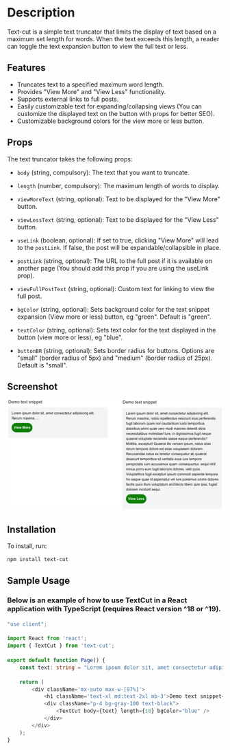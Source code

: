 # Description

Text-cut is a simple text truncator that limits the display of text based on a maximum set length for words. When the text exceeds this length, a reader can toggle the text expansion button to view the full text or less.

## Features

- Truncates text to a specified maximum word length.
- Provides "View More" and "View Less" functionality.
- Supports external links to full posts.
- Easily customizable text for expanding/collapsing views (You can customize the displayed text on the button with props for better SEO).
- Customizable background colors for the view more or less button.

## Props

The text truncator takes the following props:

- `body` (string, compulsory): The text that you want to truncate.

- `length` (number, compulsory): The maximum length of words to display.

- `viewMoreText` (string, optional): Text to be displayed for the "View More" button.

- `viewLessText` (string, optional): Text to be displayed for the "View Less" button.

- `useLink` (boolean, optional): If set to true, clicking "View More" will lead to the `postLink`. If false, the post will be expandable/collapsible in place.

- `postLink` (string, optional): The URL to the full post if it is available on another page (You should add this prop if you are using the useLink prop).

- `viewFullPostText` (string, optional): Custom text for linking to view the full post.

- `bgColor` (string, optional): Sets background color for the text snippet expansion (View more or less) button, eg "green". Default is "green".

- `textColor` (string, optional): Sets text color for the text displayed in the button (view more or less), eg "blue".

- `buttonBR` (string, optional): Sets border radius for buttons. Options are "small" (border radius of 5px) and "medium" (border radius of 25px). Default is "small".

## Screenshot

![Text-cut Screenshot](src/images/text_cut.jpeg)

## Installation

To install, run:

```bash
npm install text-cut
```

## Sample Usage

### Below is an example of how to use TextCut in a React application with TypeScript (requires React version ^18 or ^19).

```typescript
"use client";

import React from 'react';
import { TextCut } from 'text-cut';

export default function Page() {
    const text: string = "Lorem ipsum dolor sit, amet consectetur adipisicing elit. Rerum maxime, nobis repellendus nesciunt eius perferendis fugit laborum quam non laudantium iusto temporibus doloribus animi quae vero modi maiores deleniti dicta necessitatibus molestiae! Iure, in dignissimos fugit neque quaerat voluptate reiciendis saepe eaque perferendis? Mollitia, excepturi! Quaerat illo veniam ipsum, natus alias rerum tempore dolore est esse voluptatem dolorem. Recusandae natus ex tenetur consequatur ab quaerat deserunt temporibus sit veritatis esse iure tempora perspiciatis cum accusamus quam consequuntur, sequi nihil minus porro eum fugit laborum dolores, velit quos. Voluptatibus fugit excepturi ipsum commodi sapiente tempora hic eaque quae id aspernatur vel iure possimus omnis dolores facilis quos illum voluptatum architecto libero quis ipsa, fugiat dolorem incidunt sequi.";

    return (
        <div className='mx-auto max-w-[97%]'>
            <h1 className='text-xl md:text-2xl mb-3'>Demo text snippet</h1>
            <div className="p-4 bg-gray-100 text-black">
                <TextCut body={text} length={10} bgColor="blue" />
            </div>
        </div>
    );
}
```
